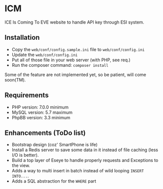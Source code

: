 # ICM
ICE Is Coming To EVE website to handle API key through ESI system.

## Installation
+ Copy the ``web/conf/config.sample.ini`` file to ``web/conf/config.ini``
+ Update the ``web/conf/config.ini``
+ Put all of those file in your web server (with PHP, see req.)
+ Run the composer command: `composer install`

Some of the feature are not implemented yet, so be patient, will come soon(TM).

## Requirements
+ PHP version: 7.0.0 minimum
+ MySQL version: 5.7 maximum
+ PhpBB version: 3.3 minimum

## Enhancements (ToDo list)
+ Bootstrap design (coz' SmartPhone is life)
+ Install a Redis server to save some data in it instead of file caching (less I/O is better).
+ Build a top layer of Eseye to handle properly requests and Exceptions to the view.
+ Adds a way to multi insert in batch instead of wild looping `INSERT INTO...`.
+ Adds a SQL abstraction for the `WHERE` part
